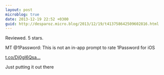 ```yaml
---
layout: post
microblog: true
date: 2013-12-19 22:52 +0300
guid: http://desparoz.micro.blog/2013/12/19/t413758642509602816.html
---
```

Reviewed. 5 stars.

MT @1Password: This is not an in-app prompt to rate 1Password for iOS

[t.co/Dj0gI6Qsa...](http://t.co/Dj0gI6Qsa2)

Just putting it out there
